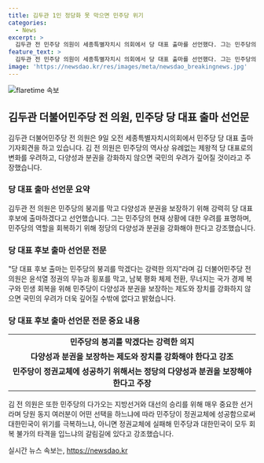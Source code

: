 ```yaml
---
title: 김두관 1인 정당화 못 막으면 민주당 위기
categories:
  - News
excerpt: >
  김두관 전 민주당 의원이 세종특별자치시 의회에서 당 대표 출마를 선언했다. 그는 민주당의 당 대표 후보로 나선 이유를 밝히며, 당의 붕괴를 막겠다는 강력한 의지를 강조했다. 김 전 의원은 민주당의 다양성과 분권을 보장하는 제도와 장치를 강화해 1인 독주를 막지 못하면 국민이 우려하는 당의 위기는 더욱 깊어질 수밖에 없다고 주장했다. 또한, 다가오는 지방선거와 대선의 승리를 위해 매우 중요한 전당대회라며 당원들의 선택이 대한민국의 미래에 영향을 미칠 것이라 강조했다.
feature_text: >
  김두관 전 민주당 의원이 세종특별자치시 의회에서 당 대표 출마를 선언했다. 그는 민주당의 당 대표 후보로 나선 이유를 밝히며, 당의 붕괴를 막겠다는 강력한 의지를 강조했다. 김 전 의원은 민주당의 다양성과 분권을 보장하는 제도와 장치를 강화해 1인 독주를 막지 못하면 국민이 우려하는 당의 위기는 더욱 깊어질 수밖에 없다고 주장했다. 또한, 다가오는 지방선거와 대선의 승리를 위해 매우 중요한 전당대회라며 당원들의 선택이 대한민국의 미래에 영향을 미칠 것이라 강조했다.
image: 'https://newsdao.kr/res/images/meta/newsdao_breakingnews.jpg'
---
```


<p><img src="https://newsdao.kr/res/images/meta/newsdao_breakingnews.jpg" alt="flaretime 속보" /></p>

<h2 data-ke-size="size26">김두관 더불어민주당 전 의원, 민주당 당 대표 출마 선언문</h2>

<p data-ke-size="size16">김두관 더불어민주당 전 의원은 9일 오전 세종특별자치시의회에서 민주당 당 대표 출마 기자회견을 하고 있습니다. 김 전 의원은 민주당의 역사상 유례없는 제왕적 당 대표로의 변화를 우려하고, 다양성과 분권을 강화하지 않으면 국민의 우려가 깊어질 것이라고 주장했습니다.</p>

<h3 data-ke-size="size24">당 대표 출마 선언문 요약</h3>

<p data-ke-size="size16">김두관 전 의원은 민주당의 붕괴를 막고 다양성과 분권을 보장하기 위해 강력히 당 대표 후보에 출마하겠다고 선언했습니다. 그는 민주당의 현재 상황에 대한 우려를 표명하며, 민주당의 역할을 회복하기 위해 정당의 다양성과 분권을 강화해야 한다고 강조했습니다.</p>

<h3 data-ke-size="size24">당 대표 후보 출마 선언문 전문</h3>

<p data-ke-size="size16">"당 대표 후보 출마는 민주당의 붕괴를 막겠다는 강력한 의지"라며 김 더불어민주당 전 의원은 윤석열 정권의 무능과 횡포를 막고, 남북 평화 체제 전환, 무너지는 국가 경제 복구와 민생 회복을 위해 민주당이 다양성과 분권을 보장하는 제도와 장치를 강화하지 않으면 국민의 우려가 더욱 깊어질 수밖에 없다고 밝혔습니다.</p>

<h3 data-ke-size="size24">당 대표 후보 출마 선언문 전문 중요 내용</h3>

<table>
    <tr>
        <td style="text-align: center; height: 17px;"><b>민주당의 붕괴를 막겠다는 강력한 의지</b></td>
    </tr>
    <tr>
        <td style="text-align: center; height: 17px;"><b>다양성과 분권을 보장하는 제도와 장치를 강화해야 한다고 강조</b></td>
    </tr>
    <tr>
        <td style="text-align: center; height: 17px;"><b>민주당이 정권교체에 성공하기 위해서는 정당의 다양성과 분권을 보장해야 한다고 주장</b></td>
    </tr>
</table>

<p data-ke-size="size16">김 전 의원은 또한 민주당의 다가오는 지방선거와 대선의 승리를 위해 매우 중요한 선거라며 당원 동지 여러분이 어떤 선택을 하느냐에 따라 민주당이 정권교체에 성공함으로써 대한민국이 위기를 극복하느냐, 아니면 정권교체에 실패해 민주당과 대한민국이 모두 회복 불가의 타격을 입느냐의 갈림길에 있다고 강조했습니다.</p>
실시간 뉴스 속보는, <a href="https://newsdao.kr" rel="dofollow">https://newsdao.kr</a>


